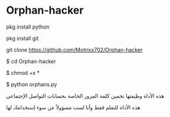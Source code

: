 # Orphan-hacker


pkg install python 


pkg install git 



git clone 
https://github.com/Motrixx702/Orphan-hacker


$ cd Orphan-hacker


$ chmod +x *


$ python orphans.py


هذه الأداة وظيفتها تخمين كلمة المرور الخاصة بحسابات التواصل الإجتماعي



هذه الأداة للتعلم فقط وأنا لست مسؤولاً عن سوء إستخدامك لها
